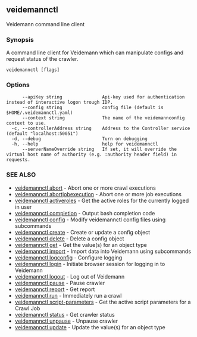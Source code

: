 ## veidemannctl

Veidemann command line client

### Synopsis

A command line client for Veidemann which can manipulate configs and request status of the crawler.

```
veidemannctl [flags]
```

### Options

```
      --apiKey string               Api-key used for authentication instead of interactive logon trough IDP.
      --config string               config file (default is $HOME/.veidemannctl.yaml)
      --context string              The name of the veidemannconfig context to use.
  -c, --controllerAddress string    Address to the Controller service (default "localhost:50051")
  -d, --debug                       Turn on debugging
  -h, --help                        help for veidemannctl
      --serverNameOverride string   If set, it will override the virtual host name of authority (e.g. :authority header field) in requests.
```

### SEE ALSO

* [veidemannctl abort](veidemannctl_abort.md)	 - Abort one or more crawl executions
* [veidemannctl abortjobexecution](veidemannctl_abortjobexecution.md)	 - Abort one or more job executions
* [veidemannctl activeroles](veidemannctl_activeroles.md)	 - Get the active roles for the currently logged in user
* [veidemannctl completion](veidemannctl_completion.md)	 - Output bash completion code
* [veidemannctl config](veidemannctl_config.md)	 - Modify veidemannctl config files using subcommands
* [veidemannctl create](veidemannctl_create.md)	 - Create or update a config object
* [veidemannctl delete](veidemannctl_delete.md)	 - Delete a config object
* [veidemannctl get](veidemannctl_get.md)	 - Get the value(s) for an object type
* [veidemannctl import](veidemannctl_import.md)	 - Import data into Veidemann using subcommands
* [veidemannctl logconfig](veidemannctl_logconfig.md)	 - Configure logging
* [veidemannctl login](veidemannctl_login.md)	 - Initiate browser session for logging in to Veidemann
* [veidemannctl logout](veidemannctl_logout.md)	 - Log out of Veidemann
* [veidemannctl pause](veidemannctl_pause.md)	 - Pause crawler
* [veidemannctl report](veidemannctl_report.md)	 - Get report
* [veidemannctl run](veidemannctl_run.md)	 - Immediately run a crawl
* [veidemannctl script-parameters](veidemannctl_script-parameters.md)	 - Get the active script parameters for a Crawl Job
* [veidemannctl status](veidemannctl_status.md)	 - Get crawler status
* [veidemannctl unpause](veidemannctl_unpause.md)	 - Unpause crawler
* [veidemannctl update](veidemannctl_update.md)	 - Update the value(s) for an object type

